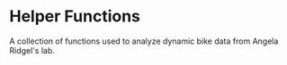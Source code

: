 # Helper Functions

A collection of functions used to analyze dynamic bike data from Angela Ridgel's lab.

